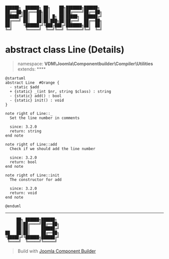 ```
██████╗  ██████╗ ██╗    ██╗███████╗██████╗
██╔══██╗██╔═══██╗██║    ██║██╔════╝██╔══██╗
██████╔╝██║   ██║██║ █╗ ██║█████╗  ██████╔╝
██╔═══╝ ██║   ██║██║███╗██║██╔══╝  ██╔══██╗
██║     ╚██████╔╝╚███╔███╔╝███████╗██║  ██║
╚═╝      ╚═════╝  ╚══╝╚══╝ ╚══════╝╚═╝  ╚═╝
```
# abstract class Line (Details)
> namespace: **VDM\Joomla\Componentbuilder\Compiler\Utilities**
> extends: ****
```uml
@startuml
abstract Line  #Orange {
  - static $add
  + {static} _(int $nr, string $class) : string
  - {static} add() : bool
  - {static} init() : void
}

note right of Line::_
  Set the line number in comments

  since: 3.2.0
  return: string
end note

note right of Line::add
  Check if we should add the line number

  since: 3.2.0
  return: bool
end note

note right of Line::init
  The constructor for add

  since: 3.2.0
  return: void
end note
 
@enduml
```

---
```
     ██╗ ██████╗██████╗
     ██║██╔════╝██╔══██╗
     ██║██║     ██████╔╝
██   ██║██║     ██╔══██╗
╚█████╔╝╚██████╗██████╔╝
 ╚════╝  ╚═════╝╚═════╝
```
> Build with [Joomla Component Builder](https://git.vdm.dev/joomla/Component-Builder)

